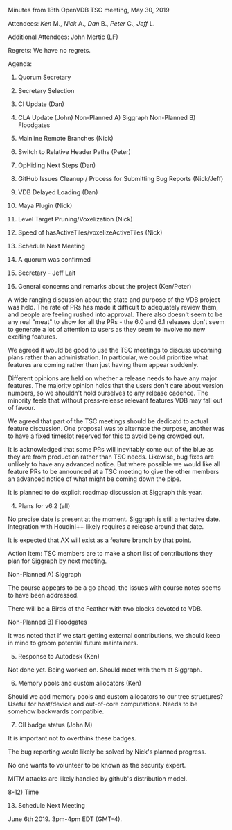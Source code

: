 Minutes from 18th OpenVDB TSC meeting, May 30, 2019

Attendees: *Ken* M., *Nick* A., *Dan* B., *Peter* C., *Jeff* L.

Additional Attendees: John Mertic (LF)

Regrets: We have no regrets.

Agenda:

1) Quorum Secretary
2) Secretary Selection
3) CI Update (Dan)
4) CLA Update (John)
Non-Planned A) Siggraph
Non-Planned B) Floodgates
5) Mainline Remote Branches (Nick)
6) Switch to Relative Header Paths (Peter)
7) OpHiding Next Steps (Dan)
8) GitHub Issues Cleanup / Process for Submitting Bug Reports (Nick/Jeff)
9) VDB Delayed Loading (Dan)
10) Maya Plugin (Nick)
11) Level Target Pruning/Voxelization (Nick)
12) Speed of hasActiveTiles/voxelizeActiveTiles (Nick)
13) Schedule Next Meeting

1) A quorum was confirmed

2) Secretary - Jeff Lait

3) General concerns and remarks about the project (Ken/Peter)

A wide ranging discussion about the state and purpose of the VDB
project was held.  The rate of PRs has made it difficult to
adequately review them, and people are feeling rushed into
approval.   There also doesn't seem to be any real "meat" to
show for all the PRs - the 6.0 and 6.1 releases don't seem
to generate a lot of attention to users as they seem to involve
no new exciting features.

We agreed it would be good to use the TSC meetings to discuss
upcoming plans rather than administration.  In particular,
we could prioritize what features are coming rather than just
having them appear suddenly.

Different opinions are held on whether a release needs to have
any major features.  The majority opinion holds that the users
don't care about version numbers, so we shouldn't hold ourselves
to any release cadence.  The minority feels that without press-release
relevant features VDB may fall out of favour.

We agreed that part of the TSC meetings should be dedicatd to
actual feature discussion.  One proposal was to alternate the purpose,
another was to have a fixed timeslot reserved for this to avoid
being crowded out.

It is acknowledged that some PRs will inevitably come out of the
blue as they are from production rather than TSC needs.  Likewise,
bug fixes are unlikely to have any advanced notice.  But where
possible we would like all feature PRs to be announced at a TSC
meeting to give the other members an advanced notice of what
might be coming down the pipe.

It is planned to do explicit roadmap discussion at Siggraph this year.

4) Plans for v6.2 (all)

No precise date is present at the moment.  Siggraph is still a
tentative date.  Integration with Houdini++ likely requires
a release around that date.

It is expected that AX will exist as a feature branch by that point.

Action Item: TSC members are to make a short list of contributions
they plan for Siggraph by next meeting.

Non-Planned A) Siggraph

The course appears to be a go ahead, the issues with course
notes seems to have been addressed.

There will be a Birds of the Feather with two blocks devoted
to VDB.

Non-Planned B) Floodgates

It was noted that if we start getting external contributions, we
should keep in mind to groom potential future maintainers.

5) Response to Autodesk (Ken)

Not done yet.  Being worked on.  Should meet with them at Siggraph.

6) Memory pools and custom allocators (Ken)

Should we add memory pools and custom allocators to our
tree structures?   Useful for host/device and out-of-core computations.
Needs to be somehow backwards compatible.

7) CII badge status (John M)

It is important not to overthink these badges.

The bug reporting would likely be solved by Nick's planned progress.

No one wants to volunteer to be known as the security expert.

MITM attacks are likely handled by github's distribution model.

8-12) Time

13) Schedule Next Meeting

June 6th 2019.  3pm-4pm EDT (GMT-4).
